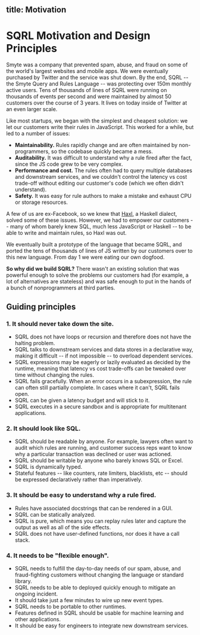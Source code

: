 title: Motivation
----

# SQRL Motivation and Design Principles

Smyte was a company that prevented spam, abuse, and fraud on some of the world's largest websites and mobile apps. We were eventually purchased by Twitter and the service was shut down. By the end, SQRL -- the Smyte Query and Rules Language -- was protecting over 150m monthly active users. Tens of thousands of lines of SQRL were running on thousands of events per second and were maintained by almost 50 customers over the course of 3 years. It lives on today inside of Twitter at an even larger scale.

Like most startups, we began with the simplest and cheapest solution: we let our customers write their rules in JavaScript. This worked for a while, but led to a number of issues:
* **Maintainability.** Rules rapidly change and are often maintained by non-programmers, so the codebase quickly became a mess.
* **Auditability.** It was difficult to understand why a rule fired after the fact, since the JS code grew to be very complex.
* **Performance and cost.** The rules often had to query multiple databases and downstream services, and we couldn't control the latency vs cost trade-off without editing our customer's code (which we often didn't understand).
* **Safety.** It was easy for rule authors to make a mistake and exhaust CPU or storage resources.

A few of us are ex-Facebook, so we knew that [Haxl](https://github.com/facebook/Haxl), a Haskell dialect, solved some of these issues. However, we had to empower our customers -- many of whom barely knew SQL, much less JavaScript or Haskell -- to be able to write and maintain rules, so Haxl was out.

We eventually built a prototype of the language that became SQRL, and ported the tens of thousands of lines of JS written by our customers over to this new language. From day 1 we were eating our own dogfood.

**So why did we build SQRL?** There wasn't an existing solution that was powerful enough to solve the problems our customers had (for example, a lot of alternatives are stateless) and was safe enough to put in the hands of a bunch of nonprogrammers at third parties.

## Guiding principles

### 1. It should never take down the site.

* SQRL does not have loops or recursion and therefore does not have the halting problem.
* SQRL talks to downstream services and data stores in a declarative way, making it difficult -- if not impossible -- to overload dependent services.
* SQRL expressions may be eagerly or lazily evaluated as decided by the runtime, meaning that latency vs cost trade-offs can be tweaked over time without changing the rules.
* SQRL fails gracefully. When an error occurs in a subexpression, the rule can often still partially complete. In cases where it can't, SQRL fails open.
* SQRL can be given a latency budget and will stick to it.
* SQRL executes in a secure sandbox and is appropriate for multitenant applications.

### 2. It should look like SQL.

* SQRL should be readable by anyone. For example, lawyers often want to audit which rules are running, and customer success reps want to know why a particular transaction was declined or user was actioned.
* SQRL should be writable by anyone who barely knows SQL or Excel.
* SQRL is dynamically typed.
* Stateful features -- like counters, rate limiters, blacklists, etc -- should be expressed declaratively rather than imperatively.

### 3. It should be easy to understand why a rule fired.

* Rules have associated docstrings that can be rendered in a GUI.
* SQRL can be statically analyzed.
* SQRL is pure, which means you can replay rules later and capture the output as well as all of the side effects.
* SQRL does not have user-defined functions, nor does it have a call stack.

### 4. It needs to be "flexible enough".

* SQRL needs to fulfill the day-to-day needs of our spam, abuse, and fraud-fighting customers without changing the language or standard library.
* SQRL needs to be able to deployed quickly enough to mitigate an ongoing incident.
* It should take just a few minutes to wire up new event types.
* SQRL needs to be portable to other runtimes.
* Features defined in SQRL should be usable for machine learning and other applications.
* It should be easy for engineers to integrate new downstream services.
